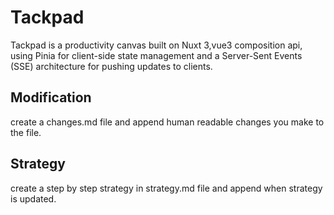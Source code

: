 # Tackpad
Tackpad is a productivity canvas built on Nuxt 3,vue3 composition api, using Pinia for client-side state management and a Server-Sent Events (SSE) architecture for pushing updates to clients.

## Modification
create a changes.md file and append human readable changes you make to the file.

## Strategy
create a step by step strategy in strategy.md file and append when strategy is updated.
